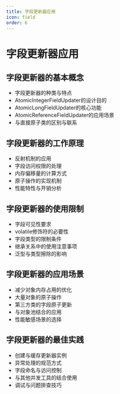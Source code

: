 ```yaml
---
title: 字段更新器应用
icon: field
order: 6
---
```


# 字段更新器应用

## 字段更新器的基本概念

- 字段更新器的种类与特点
- AtomicIntegerFieldUpdater的设计目的
- AtomicLongFieldUpdater的核心功能
- AtomicReferenceFieldUpdater的应用场景
- 与直接原子类的区别与联系

## 字段更新器的工作原理

- 反射机制的应用
- 字段访问权限的处理
- 内存偏移量的计算方式
- 原子操作的实现机制
- 性能特性与开销分析

## 字段更新器的使用限制

- 字段可见性要求
- volatile修饰符的必要性
- 字段类型的限制条件
- 继承关系中的使用注意事项
- 泛型与类型擦除的影响

## 字段更新器的应用场景

- 减少对象内存占用的优化
- 大量对象的原子操作
- 第三方类的字段原子更新
- 与对象池结合的应用
- 性能敏感场景的选择

## 字段更新器的最佳实践

- 创建与缓存更新器实例
- 异常处理的规范方式
- 字段命名与访问控制
- 与其他并发工具的结合使用
- 调试与问题排查技巧
